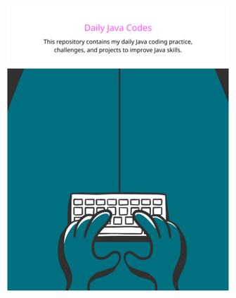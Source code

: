 ![Daily Java Codes](Others/banner.svg)

![Hands-on in JAVA](https://raw.githubusercontent.com/elciidsouza/elciidsouza/main/coding.gif)
